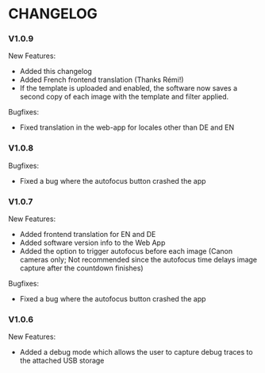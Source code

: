 # CHANGELOG

### V1.0.9

New Features:
- Added this changelog
- Added French frontend translation (Thanks Rémi!)
- If the template is uploaded and enabled, the software now saves a second copy of each image with the template and filter applied.

Bugfixes:
- Fixed translation in the web-app for locales other than DE and EN

### V1.0.8
Bugfixes:
- Fixed a bug where the autofocus button crashed the app

### V1.0.7

New Features:
- Added frontend translation for EN and DE
- Added software version info to the Web App
- Added the option to trigger autofocus before each image (Canon cameras only; Not recommended since the autofocus time delays image capture after the countdown finishes)

Bugfixes:
- Fixed a bug where the autofocus button crashed the app

### V1.0.6
New Features:

- Added a debug mode which allows the user to capture debug traces to the attached USB storage